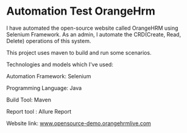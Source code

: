# Automation Test OrangeHrm
I have automated the open-source website called OrangeHRM using Selenium Framework. As an admin, I automate the CRD(Create, Read, Delete) operations of this system.

 This project uses maven to build and run some scenarios.

Technologies and models which I've used:

Automation Framework: Selenium 

Programming Language: Java 

Build Tool: Maven

Report tool : Allure Report

Website link: www.opensource-demo.orangehrmlive.com
